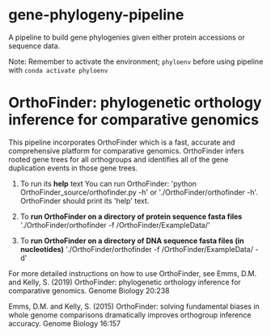 # gene-phylogeny-pipeline
A pipeline to build gene phylogenies given either protein accessions or sequence data.

Note: Remember to activate the environment; `phyloenv` before using pipeline with `conda activate phyloenv` 

# OrthoFinder: phylogenetic orthology inference for comparative genomics

This pipeline incorporates OrthoFinder which is a fast, accurate and comprehensive platform for comparative genomics. OrthoFinder infers rooted gene trees for all orthogroups and identifies all of the gene duplication events in those gene trees.

1. To run its **help** text
You can run OrthoFinder: 'python OrthoFinder_source/orthofinder.py -h' or './OrthoFinder/orthofinder -h'. 
OrthoFinder should print its 'help' text.

2. To **run OrthoFinder on a directory of protein sequence fasta files**
'./OrthoFinder/orthofinder -f /OrthoFinder/ExampleData/'

2. To **run OrthoFinder on a directory of DNA sequence fasta files (in nucleotides)**
'./OrthoFinder/orthofinder -f /OrthoFinder/ExampleData/ -d'


For more detailed instructions on how to use OrthoFinder, see
Emms, D.M. and Kelly, S. (2019) OrthoFinder: phylogenetic orthology inference for comparative genomics. Genome Biology 20:238

Emms, D.M. and Kelly, S. (2015) OrthoFinder: solving fundamental biases in whole genome comparisons dramatically improves orthogroup inference accuracy. Genome Biology 16:157

